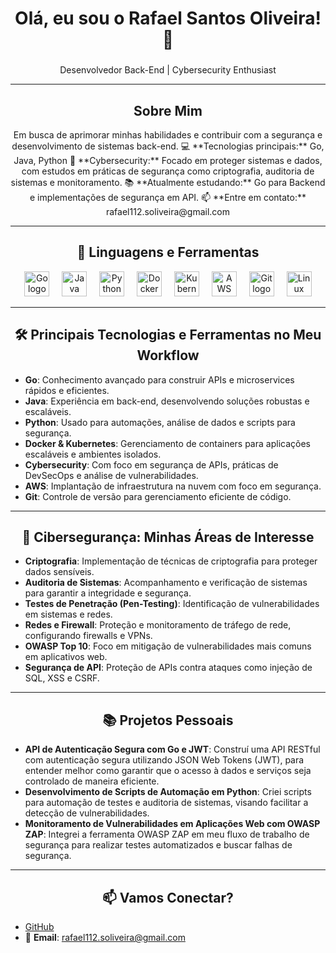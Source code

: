 <h1 align="center">Olá, eu sou o Rafael Santos Oliveira! 👋</h1>

### 
<p align="center">Desenvolvedor Back-End | Cybersecurity Enthusiast</p>

---

<h2 align="center">Sobre Mim</h2>

<p align="center">
Em busca de aprimorar minhas habilidades e contribuir com a segurança e desenvolvimento de sistemas back-end.  
💻 **Tecnologias principais:** Go, Java, Python  
🔐 **Cybersecurity:** Focado em proteger sistemas e dados, com estudos em práticas de segurança como criptografia, auditoria de sistemas e monitoramento.  
📚 **Atualmente estudando:** Go para Backend e implementações de segurança em API.  
📫 **Entre em contato:** rafael112.soliveira@gmail.com
</p>

---

<h2 align="center">🔧 Linguagens e Ferramentas</h2>

<p align="center">
  <img src="https://cdn.jsdelivr.net/gh/devicons/devicon/icons/go/go-original.svg" height="40" alt="Go logo" />
  <img width="12" />
  <img src="https://cdn.jsdelivr.net/gh/devicons/devicon/icons/java/java-original.svg" height="40" alt="Java logo" />
  <img width="12" />
  <img src="https://cdn.jsdelivr.net/gh/devicons/devicon/icons/python/python-original.svg" height="40" alt="Python logo" />
  <img width="12" />
  <img src="https://cdn.jsdelivr.net/gh/devicons/devicon/icons/docker/docker-original.svg" height="40" alt="Docker logo" />
  <img width="12" />
  <img src="https://cdn.jsdelivr.net/gh/devicons/devicon/icons/kubernetes/kubernetes-original.svg" height="40" alt="Kubernetes logo" />
  <img width="12" />
  <img src="https://cdn.jsdelivr.net/gh/devicons/devicon/icons/aws/aws-original.svg" height="40" alt="AWS logo" />
  <img width="12" />
  <img src="https://cdn.jsdelivr.net/gh/devicons/devicon/icons/git/git-original.svg" height="40" alt="Git logo" />
  <img width="12" />
  <img src="https://cdn.jsdelivr.net/gh/devicons/devicon/icons/linux/linux-original.svg" height="40" alt="Linux logo" />
</p>

---

<h2 align="center">🛠️ Principais Tecnologias e Ferramentas no Meu Workflow</h2>

- **Go**: Conhecimento avançado para construir APIs e microservices rápidos e eficientes.
- **Java**: Experiência em back-end, desenvolvendo soluções robustas e escaláveis.
- **Python**: Usado para automações, análise de dados e scripts para segurança.
- **Docker & Kubernetes**: Gerenciamento de containers para aplicações escaláveis e ambientes isolados.
- **Cybersecurity**: Com foco em segurança de APIs, práticas de DevSecOps e análise de vulnerabilidades.
- **AWS**: Implantação de infraestrutura na nuvem com foco em segurança.
- **Git**: Controle de versão para gerenciamento eficiente de código.

---

<h2 align="center">🔐 Cibersegurança: Minhas Áreas de Interesse</h2>

- **Criptografia**: Implementação de técnicas de criptografia para proteger dados sensíveis.
- **Auditoria de Sistemas**: Acompanhamento e verificação de sistemas para garantir a integridade e segurança.
- **Testes de Penetração (Pen-Testing)**: Identificação de vulnerabilidades em sistemas e redes.
- **Redes e Firewall**: Proteção e monitoramento de tráfego de rede, configurando firewalls e VPNs.
- **OWASP Top 10**: Foco em mitigação de vulnerabilidades mais comuns em aplicativos web.
- **Segurança de API**: Proteção de APIs contra ataques como injeção de SQL, XSS e CSRF.

---

<h2 align="center">📚 Projetos Pessoais</h2>

- **API de Autenticação Segura com Go e JWT**: Construí uma API RESTful com autenticação segura utilizando JSON Web Tokens (JWT), para entender melhor como garantir que o acesso à dados e serviços seja controlado de maneira eficiente.
- **Desenvolvimento de Scripts de Automação em Python**: Criei scripts para automação de testes e auditoria de sistemas, visando facilitar a detecção de vulnerabilidades.
- **Monitoramento de Vulnerabilidades em Aplicações Web com OWASP ZAP**: Integrei a ferramenta OWASP ZAP em meu fluxo de trabalho de segurança para realizar testes automatizados e buscar falhas de segurança.

---

<h2 align="center">📫 Vamos Conectar?</h2>

- [GitHub](https://github.com/rafaelsanoli)
- 📧 **Email**: rafael112.soliveira@gmail.com

